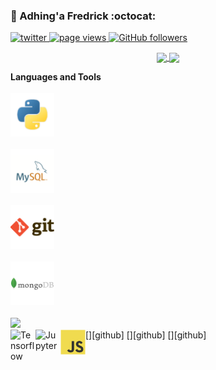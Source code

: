 ### :beginner: Adhing'a Fredrick :octocat: 

<p align="left">
  <a href="https://twitter.com/adhinga_fred">
    <img src="https://img.shields.io/twitter/follow/adhinga_fred?adhinga_fred?color=green&logo=twitter" alt="twitter" />
  </a>
  <a href="https://github.com/FREDERICO23">
    <img src="https://komarev.com/ghpvc/?username=FREDERICO23" alt="page views" />
  </a>
 <a href="https://github.com/FREDERICO23?tab=followers">
    <img alt="GitHub followers" src="https://img.shields.io/github/followers/FREDERICO23?color=green&logo=github">
  </a>
</p>

<p align=center>
  <a href="https://github.com/FREDERICO23/github-readme-stats" title="Go to Source">
    <img height=175 align="center" src="https://github-readme-stats.vercel.app/api?username=FREDERICO23&show_icons=true&theme=vue">
  </a>
  <a href="https://github.com/FREDERICO23/github-readme-stats">
  <img height=175 align="center" src="https://github-readme-stats.vercel.app/api/top-langs/?username=FREDERICO23&hide=c%23,powershell,java&title_color=2aa889&text_color=000&icon_color=2bbc8a&bg_color=fff&langs_count=8&layout=compact"/>
  </a>
</p>


**Languages and Tools**  
<code > <img height = "70" src = "https://raw.githubusercontent.com/github/explore/80688e429a7d4ef2fca1e82350fe8e3517d3494d/topics/python/python.png" > </code >
<code > <img height = "70" src = "https://raw.githubusercontent.com/github/explore/80688e429a7d4ef2fca1e82350fe8e3517d3494d/topics/mysql/mysql.png" > </code >
<code > <img height = "70" src = "https://raw.githubusercontent.com/github/explore/80688e429a7d4ef2fca1e82350fe8e3517d3494d/topics/git/git.png" > </code >
<code > <img height = "70" src = "https://raw.githubusercontent.com/github/explore/80688e429a7d4ef2fca1e82350fe8e3517d3494d/topics/mongodb/mongodb.png" > </code >
<code > <img height = "70" src = "https://upload.wikimedia.org/wikipedia/commons/thumb/e/ed/Pandas_logo.svg/1200px-Pandas_logo.svg.png" > </code >
[<img align="left" alt="Tensorflow" width="40px" src="https://upload.wikimedia.org/wikipedia/commons/thumb/2/2d/Tensorflow_logo.svg/1200px-Tensorflow_logo.svg.png"/>][github]
[<img align="left" alt="Jupyter" width="40px" src="https://upload.wikimedia.org/wikipedia/commons/thumb/3/38/Jupyter_logo.svg/883px-Jupyter_logo.svg.png"/>][github]
[<img align="left" alt="JavaScript" width="40px" src="https://github.com/devicons/devicon/blob/master/icons/javascript/javascript-original.svg"/>][github]

<!--
**FREDERICO23/FREDERICO23** is a ✨ _special_ ✨ repository because its `README.md` (this file) appears on your GitHub profile.
-->


